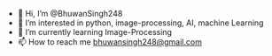 - 👋 Hi, I’m @BhuwanSingh248
- 👀 I’m interested in python, image-processing, AI, machine Learning
- 🌱 I’m currently learning Image-Processing
- 📫 How to reach me bhuwansingh248@gmail.com
<!---
BhuwanSingh248/BhuwanSingh248 is a ✨ special ✨ repository because its `README.md` (this file) appears on your GitHub profile.
You can click the Preview link to take a look at your changes.
--->
